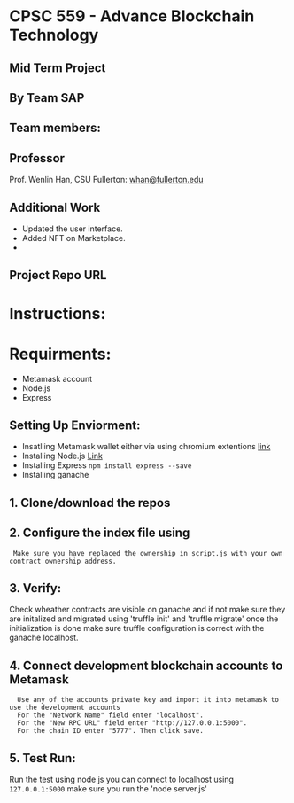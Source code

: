 # CPSC 559 - Advance Blockchain Technology

## Mid Term Project

## By Team SAP

## Team members:


## Professor

Prof. Wenlin Han, CSU Fullerton: whan@fullerton.edu

## Additional Work

- Updated the user interface.
- Added NFT on Marketplace.
-


## Project Repo URL


# Instructions:

# Requirments:
- Metamask account 
- Node.js 
- Express


## Setting Up Enviorment:
- Insatlling Metamask wallet either via using chromium extentions [link](https://chrome.google.com/webstore/detail/metamask/nkbihfbeogaeaoehlefnkodbefgpgknn?hl=en)
- Installing Node.js [Link](https://nodejs.org/en/download/)
- Installing Express ```npm install express --save```
- Installing ganache

## 1. Clone/download the repos 

## 2. Configure the index file using
     Make sure you have replaced the ownership in script.js with your own contract ownership address. 

## 3. Verify:
Check wheather contracts are visible on ganache and if not make sure they are initalized and migrated using 'truffle init' and 'truffle migrate'
once the initialization is done make sure truffle configuration is correct with the ganache localhost.

## 4. Connect development blockchain accounts to Metamask
      Use any of the accounts private key and import it into metamask to use the development accounts
      For the "Network Name" field enter "localhost".
      For the "New RPC URL" field enter "http://127.0.0.1:5000".
      For the chain ID enter "5777". Then click save.
   
## 5. Test Run:
Run the test using node js you can connect to localhost using  ```127.0.0.1:5000``` make sure you run the 'node server.js'
      
      
